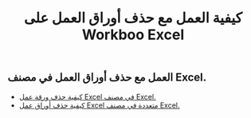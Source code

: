 ﻿---
title: كيفية العمل مع حذف أوراق العمل على Workboo Excel
second_title: Aspose.Cells Cloud Documen
linktitle: حذف
type: docs
url: /ar/worksheets/delete/
keywords: How to work with deleting worksheet on an Excel workbook
description: Aspose.Cells Cloud REST API يدعم العمل مع حذف أوراق العمل في مصنف Excel. يدعم SDK أنواع لغات التطوير. وهي تشمل Android وC# وGo وJava وNodeJS وPerl وPHP وPython وRuby وswift.
weight: 20
kwords: Excel، Office Cloud، REST API، جدول البيانات، PDF، CSV، Json، Markdwon، كيفية العمل مع حذف أوراق العمل في مصنف Excel
---
## العمل مع حذف أوراق العمل في مصنف Excel.

- [كيفية حذف ورقة عمل Excel في مصنف Excel.](/cells/ar/worksheets/delete-worksheet/) 
- [كيفية حذف أوراق عمل Excel متعددة في مصنف Excel.](/cells/ar/worksheets/delete-multiple/) 


